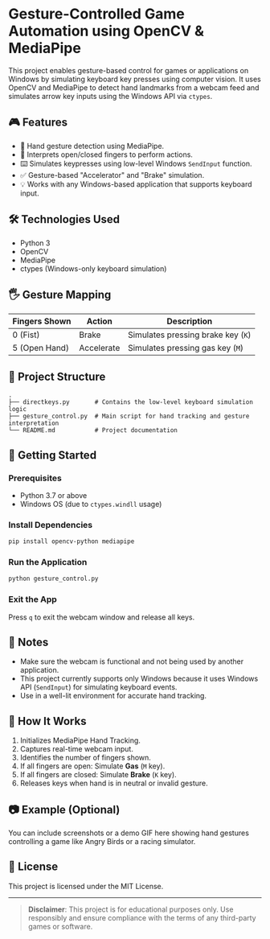 # Gesture-Controlled Game Automation using OpenCV & MediaPipe

This project enables gesture-based control for games or applications on Windows by simulating keyboard key presses using computer vision. It uses OpenCV and MediaPipe to detect hand landmarks from a webcam feed and simulates arrow key inputs using the Windows API via `ctypes`.

## 🎮 Features

- 👋 Hand gesture detection using MediaPipe.
- 🧠 Interprets open/closed fingers to perform actions.
- ⌨️ Simulates keypresses using low-level Windows `SendInput` function.
- ✅ Gesture-based "Accelerator" and "Brake" simulation.
- 💡 Works with any Windows-based application that supports keyboard input.

## 🛠️ Technologies Used

- Python 3
- OpenCV
- MediaPipe
- ctypes (Windows-only keyboard simulation)

## 🖐️ Gesture Mapping

| Fingers Shown | Action       | Description                        |
|---------------|--------------|------------------------------------|
| 0 (Fist)      | Brake        | Simulates pressing brake key (`K`) |
| 5 (Open Hand) | Accelerate   | Simulates pressing gas key (`M`)   |

## 📂 Project Structure

```plaintext
.
├── directkeys.py       # Contains the low-level keyboard simulation logic
├── gesture_control.py  # Main script for hand tracking and gesture interpretation
└── README.md           # Project documentation
````

## 🚀 Getting Started

### Prerequisites

* Python 3.7 or above
* Windows OS (due to `ctypes.windll` usage)

### Install Dependencies

```bash
pip install opencv-python mediapipe
```

### Run the Application

```bash
python gesture_control.py
```

### Exit the App

Press `q` to exit the webcam window and release all keys.

## 📌 Notes

* Make sure the webcam is functional and not being used by another application.
* This project currently supports only Windows because it uses Windows API (`SendInput`) for simulating keyboard events.
* Use in a well-lit environment for accurate hand tracking.

## 🧠 How It Works

1. Initializes MediaPipe Hand Tracking.
2. Captures real-time webcam input.
3. Identifies the number of fingers shown.
4. If all fingers are open: Simulate **Gas** (`M` key).
5. If all fingers are closed: Simulate **Brake** (`K` key).
6. Releases keys when hand is in neutral or invalid gesture.

## 📷 Example (Optional)

You can include screenshots or a demo GIF here showing hand gestures controlling a game like Angry Birds or a racing simulator.

## 📄 License

This project is licensed under the MIT License.

---

> **Disclaimer**: This project is for educational purposes only. Use responsibly and ensure compliance with the terms of any third-party games or software.

```
